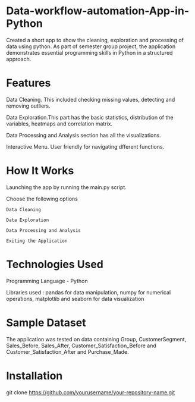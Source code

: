 # Data-workflow-automation-App-in-Python
Created a short app to show the cleaning, exploration and processing of data using python. As part of semester group project, the application demonstrates essential programming skills in Python in a structured approach. 

# Features 
Data Cleaning. This included checking missing values, detecting and removing outliers. 

Data Exploration.This part has the basic statistics, distribution of the variables, heatmaps and correlation matrix. 

Data Processing and Analysis section has all the visualizations. 

Interactive Menu. User friendly for navigating dfferent functions. 

# How It Works

Launching the app by running the main.py script. 

Choose the following options

    Data Cleaning

    Data Exploration

    Data Processing and Analysis

    Exiting the Application 

  # Technologies Used 

  Programming Language - Python

  Libraries used : pandas for data manipulation, numpy for numerical operations, matplotlib and seaborn for data visualization

  # Sample Dataset

  The application was tested on data containing Group, CustomerSegment, Sales_Before, Sales_After, Customer_Satisfaction_Before and Customer_Satisfaction_After and Purchase_Made. 

 # Installation 

 git clone https://github.com/yourusername/your-repository-name.git


 
  
  



